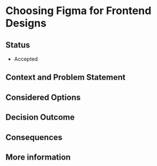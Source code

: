 
# Choosing Figma for Frontend Designs

## Status 
- Accepted

## Context and Problem Statement 

## Considered Options

## Decision Outcome 

## Consequences

## More information 
